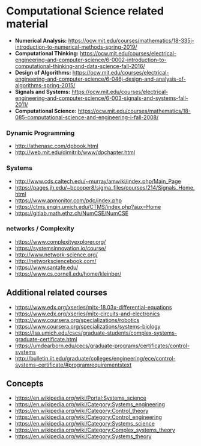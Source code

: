 # Computational Science related material

- **Numerical Analysis:** https://ocw.mit.edu/courses/mathematics/18-335j-introduction-to-numerical-methods-spring-2019/
- **Computational Thinking:** https://ocw.mit.edu/courses/electrical-engineering-and-computer-science/6-0002-introduction-to-computational-thinking-and-data-science-fall-2016/
- **Design of Algorithms:** https://ocw.mit.edu/courses/electrical-engineering-and-computer-science/6-046j-design-and-analysis-of-algorithms-spring-2015/
- **Signals and Systems:** https://ocw.mit.edu/courses/electrical-engineering-and-computer-science/6-003-signals-and-systems-fall-2011/
- **Computational Science:** https://ocw.mit.edu/courses/mathematics/18-085-computational-science-and-engineering-i-fall-2008/

### Dynamic Programming
- http://athenasc.com/dpbook.html
- http://web.mit.edu/dimitrib/www/dpchapter.html

### Systems
- http://www.cds.caltech.edu/~murray/amwiki/index.php/Main_Page
- https://pages.jh.edu/~bcooper8/sigma_files/courses/214/Signals_Home.html
- https://www.apmonitor.com/pdc/index.php
- https://ctms.engin.umich.edu/CTMS/index.php?aux=Home
- https://gitlab.math.ethz.ch/NumCSE/NumCSE

### networks / Complexity
- https://www.complexityexplorer.org/
- https://systemsinnovation.io/course/
- http://www.network-science.org/
- http://networksciencebook.com/
- https://www.santafe.edu/
- https://www.cs.cornell.edu/home/kleinber/

## Additional related courses
- https://www.edx.org/xseries/mitx-18.03x-differential-equations
- https://www.edx.org/xseries/mitx-circuits-and-electronics
- https://www.coursera.org/specializations/robotics
- https://www.coursera.org/specializations/systems-biology
- https://lsa.umich.edu/cscs/graduate-students/complex-systems-graduate-certificate.html
- https://umdearborn.edu/cecs/graduate-programs/certificates/control-systems
- http://bulletin.iit.edu/graduate/colleges/engineering/ece/control-systems-certificate/#programrequirementstext

## Concepts
- https://en.wikipedia.org/wiki/Portal:Systems_science
- https://en.wikipedia.org/wiki/Category:Systems_engineering
- https://en.wikipedia.org/wiki/Category:Control_theory
- https://en.wikipedia.org/wiki/Category:Control_engineering
- https://en.wikipedia.org/wiki/Category:Systems_science
- https://en.wikipedia.org/wiki/Category:Complex_systems_theory
- https://en.wikipedia.org/wiki/Category:Systems_theory
